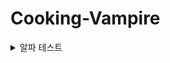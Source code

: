 # Cooking-Vampire

<details>
<summary>알파 테스트</summary>

<h3>[버전 0.1]</h3>
<img src="https://github.com/HongDaHyun/Cooking-Vampire/assets/101586627/a21f1cca-fca1-45b9-a01d-434c8cef9984" width="360" alt="Alpha 0.1">
<br/>
- 몬스터, 플레이어, 타일맵 스프라이트 추가<br/>
- 플레이어 이동 & 애니메이션 구현<br/>
- Input System 적용<br/>
- 랜덤 타일맵 구현<br/>
- 맵 스크롤링 구현<br/>
- 다양한 매니저 생성<br/>

<h3>[버전 0.2]</h3>
<img src="https://github.com/HongDaHyun/Cooking-Vampire/assets/101586627/ad367a57-8019-4974-b94a-52933ed29d38" width="360" alt="Alpha 0.2">
<br/>
- 몬스터 애니메이션 추가<br/>
- 몬스터 오브젝트 풀링<br/>
- 몬스터 유저 Tracking 구현<br/>
- 몬스터 스탯 & 레벨 디자인 구축<br/>
- RePosition 몬스터 구현<br/>

<h3>[버전 0.3]</h3>
<img src="https://github.com/HongDaHyun/Cooking-Vampire/assets/101586627/877b0712-d715-4684-bc46-64531535a02a" width="360" alt="Alpha 0.3">
<br/>
- 무기 이미지 추가 (활 추가 예정)<br/>
- 적 피격 로직 구현<br/>
- 롱소드 atk_0 구현 (Surround Atk)<br/>
- 무기 스탯 & 데이터 구축<br/>
- 무기 레벨 시스템 구현<br/>

<h3>[버전 0.4]</h3>
<img src="https://github.com/user-attachments/assets/4f007d07-46d2-4d00-a4b6-aab7f4b5b835" width="360" alt="Alpha 0.4">
<br/>
- atk_1 구현 (Nearest Atk)<br/>
- 적 사망 & 피격 애니메이션 추가<br/>
- 넉백 구현<br/>
- 무기 쿨타임 구현<br/>
- 몬스터 HP공식 버그 수정<br/>
- 플레이어 데이터 처리<br/>
- 몬스터 처치 데이터 처리<br/>

<h3>[버전 0.5]</h3>
<img src="https://github.com/user-attachments/assets/7b617a2a-9da2-4bb1-a06e-9914b63680ac" width="360" alt="Alpha 0.5">
<br/>
- 폰트 추가<br/>
- 킬 카운트, 레벨, 타이머 텍스트 UI 추가<br/>
- 경험치 Slider, 체력 Slider UI 추가<br/>
- 바 이미지, 아이콘 추가<br/>
- UI매니저 추가<br/>

<h3>[버전 0.6]</h3>
<img src="https://github.com/user-attachments/assets/79e2e9ba-9804-4bde-807d-258a126c7aab" width="360" alt="Alpha 0.6">
<br/>
- 사운드 에셋 추가<br/>
- 레벨업 패널 추가<br/>
- 스탯업 패널 추가<br/>
- 무기 레벨 MAX 로직 구현<br/>
- 무기 레벨업 기능 구현<br/>
- 몬스터 애니메이션 디테일 추가(Stop, Move)<br/>
- 폰트 변경<br/>
- 스탯 데이터 정리<br/>
- 스탯 레벨업 로직 구현<br/>
- 플레이어 데이터 생성<br/>
- 시간 정지&재생 기능 구현<br/>
- 스탯 아이콘 추가<br/>

<h3>[버전 0.7]</h3>
<img src="https://github.com/user-attachments/assets/141779f0-8079-4166-9e42-ab190ffca959" width="360" alt="Alpha 0.7">
<br/>
- 경험치 젬 추가<br/>
- 경험치 젬 흡수 구현<br/>

</details>